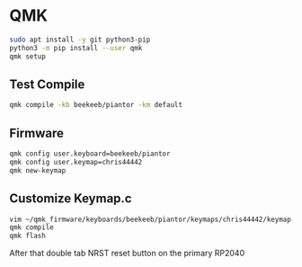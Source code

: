 # QMK

```bash
sudo apt install -y git python3-pip
python3 -m pip install --user qmk
qmk setup
```

## Test Compile

```bash
qmk compile -kb beekeeb/piantor -km default
```

## Firmware

```bash
qmk config user.keyboard=beekeeb/piantor
qmk config user.keymap=chris44442
qmk new-keymap
```

## Customize Keymap.c

```bash
vim ~/qmk_firmware/keyboards/beekeeb/piantor/keymaps/chris44442/keymap.c
qmk compile
qmk flash
```

After that double tab NRST reset button on the primary RP2040

